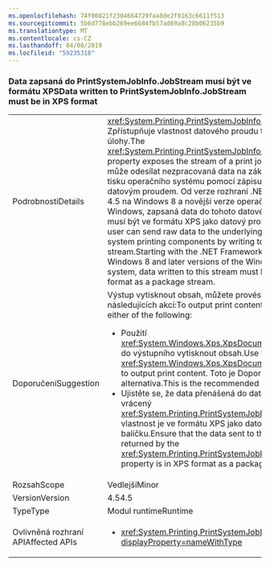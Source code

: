 ```yaml
---
ms.openlocfilehash: 74f00821f2304664729faa8de2f0163c6611f513
ms.sourcegitcommit: 5b6d778ebb269ee6684fb57ad69a8c28b06235b9
ms.translationtype: MT
ms.contentlocale: cs-CZ
ms.lasthandoff: 04/08/2019
ms.locfileid: "59235318"
---
```

### <a name="data-written-to-printsystemjobinfojobstream-must-be-in-xps-format"></a><span data-ttu-id="e6add-101">Data zapsaná do PrintSystemJobInfo.JobStream musí být ve formátu XPS</span><span class="sxs-lookup"><span data-stu-id="e6add-101">Data written to PrintSystemJobInfo.JobStream must be in XPS format</span></span>

|   |   |
|---|---|
|<span data-ttu-id="e6add-102">Podrobnosti</span><span class="sxs-lookup"><span data-stu-id="e6add-102">Details</span></span>|<span data-ttu-id="e6add-103"><xref:System.Printing.PrintSystemJobInfo.JobStream> Zpřístupňuje vlastnost datového proudu tiskové úlohy.</span><span class="sxs-lookup"><span data-stu-id="e6add-103">The <xref:System.Printing.PrintSystemJobInfo.JobStream> property exposes the stream of a print job.</span></span> <span data-ttu-id="e6add-104">Uživatel může odesílat nezpracovaná data na základní součásti tisku operačního systému pomocí zápisu s tímto datovým proudem. Od verze rozhraní .NET Framework 4.5 na Windows 8 a novější verze operačního systému Windows, zapsaná data do tohoto datového proudu musí být ve formátu XPS jako datový proud balíčku.</span><span class="sxs-lookup"><span data-stu-id="e6add-104">The user can send raw data to the underlying operating system printing components by writing to this stream.Starting with the .NET Framework 4.5 on Windows 8 and later versions of the Windows operating system, data written to this stream must be in XPS format as a package stream.</span></span>|
|<span data-ttu-id="e6add-105">Doporučení</span><span class="sxs-lookup"><span data-stu-id="e6add-105">Suggestion</span></span>|<span data-ttu-id="e6add-106">Výstup vytisknout obsah, můžete provést jeden z následujících akcí:</span><span class="sxs-lookup"><span data-stu-id="e6add-106">To output print content, you can do either of the following:</span></span><ul><li><span data-ttu-id="e6add-107">Použití <xref:System.Windows.Xps.XpsDocumentWriter> třídy do výstupního vytisknout obsah.</span><span class="sxs-lookup"><span data-stu-id="e6add-107">Use the <xref:System.Windows.Xps.XpsDocumentWriter> class to output print content.</span></span> <span data-ttu-id="e6add-108">Toto je Doporučená alternativa.</span><span class="sxs-lookup"><span data-stu-id="e6add-108">This is the recommended alternative.</span></span></li><li><span data-ttu-id="e6add-109">Ujistěte se, že data přenášená do datový proud vrácený <xref:System.Printing.PrintSystemJobInfo.JobStream> vlastnost je ve formátu XPS jako datový proud balíčku.</span><span class="sxs-lookup"><span data-stu-id="e6add-109">Ensure that the data sent to the stream returned by the <xref:System.Printing.PrintSystemJobInfo.JobStream> property is in XPS format as a package stream.</span></span></li></ul>|
|<span data-ttu-id="e6add-110">Rozsah</span><span class="sxs-lookup"><span data-stu-id="e6add-110">Scope</span></span>|<span data-ttu-id="e6add-111">Vedlejší</span><span class="sxs-lookup"><span data-stu-id="e6add-111">Minor</span></span>|
|<span data-ttu-id="e6add-112">Version</span><span class="sxs-lookup"><span data-stu-id="e6add-112">Version</span></span>|<span data-ttu-id="e6add-113">4.5</span><span class="sxs-lookup"><span data-stu-id="e6add-113">4.5</span></span>|
|<span data-ttu-id="e6add-114">Type</span><span class="sxs-lookup"><span data-stu-id="e6add-114">Type</span></span>|<span data-ttu-id="e6add-115">Modul runtime</span><span class="sxs-lookup"><span data-stu-id="e6add-115">Runtime</span></span>|
|<span data-ttu-id="e6add-116">Ovlivněná rozhraní API</span><span class="sxs-lookup"><span data-stu-id="e6add-116">Affected APIs</span></span>|<ul><li><xref:System.Printing.PrintSystemJobInfo.JobStream?displayProperty=nameWithType></li></ul>|
